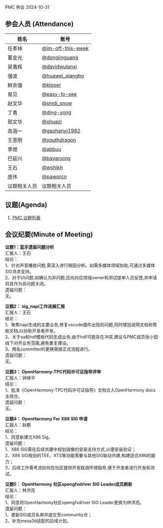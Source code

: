PMC 例会 2024-10-31

## 参会人员 (Attendance)

| 姓名     | 账号                                       |
| ------ | ---------------------------------------- |
| 任革林    | [@im-off-this-week](https://gitee.com/im-off-this-week) |
| 董金光    | [@dongjinguang](https://gitee.com/dongjinguang) |
| 吴勇辉    | [@davidwulanxi](https://gitee.com/davidwulanxi) |
| 强波 | [@huawei_qiangbo](https://gitee.com/huawei_qiangbo) |
| 鲜余强 | [@klooer](https://gitee.com/klooer) |
| 易见 | [@easy-to-see](https://gitee.com/easy-to-see) |
| 赵文华 | [@shidi_snow](https://gitee.com/shidi_snow) |
| 丁勇 | [@ding-yong](https://gitee.com/ding-yong) |
| 邢文华 | [@xhuazi](https://gitee.com/xhuazi)      |
| 高涵一 | [@gaohanyi1982](https://gitee.com/gaohanyi1982) |
| 王意明    | [@youthdragon](https://gitee.com/youthdragon) |
| 李煜 | [@abbuu](https://gitee.com/abbuu) |
| 巴延兴 | [@bayanxing](https://gitee.com/bayanxing) |
| 王石 | [@wshikh](https://gitee.com/wshikh) |
| 庞伟 | [@paworcn](https://gitee.com/paworcn) |
| 议题相关人员 | 议题相关人员 |

## 议题(Agenda)

1. [PMC 议题列表](https://docs.qingque.cn/s/home/eZQB8yRFQfEFeAxk_6JKZEE0q?identityId=1tbICPd8j3s)

## 会议纪要(Minute of Meeting)

**议题1：蓝牙遗留问题分析**  
汇报人：王石  
结论：  
1、针对声音播放问题,需深入进行根因分析。如需多媒体领域协助,可通过多媒体SIG寻求支持。  
2、对于UI问题,如确认为非问题,应向对应领域owner和测试提单人员反馈,并申请将其作为非问题关闭。  
遗留问题：  
无。  

**议题2： sig_napi工作进展汇报**  
汇报人：王石  
结论：  
1、聚焦napi生成的主要业务,修复vscode插件出现的问题,同时增加说明文档和帮助文档,以协助开发者开发。  
2、关于sa和hdf模板代码生成业务,由于hdf可能存在冲突,建议与PMC成员张小田线下对齐业务范围,避免重复建设。  
3、两名committer的更换需按正式流程进行。  
遗留问题：  
无。  

**议题3： OpenHarmony-TPC代码许可证指导评审**  
汇报人：钟禄平  
结论：  
1、批准《OpenHarmony-TPC代码许可证指导》文档合入OpenHarmony docs主线仓。  
遗留问题：  
无。  

**议题4： OpenHarmony For X86 SIG 申请**  
汇报人：赵鹏  
结论：  
1、同意新建立X86 Sig。  
遗留问题：  
1、X86 SIG需在后续共建中规划镜像的安装支持方式,以便安装验证；  
2、X86 SIG规划的TEE、XTS等功能需要与其他SIG联动共建,构建适合X86的能力；  
3、后续工作需考虑如何在社区提供开发联调环境指导,便于开发者进行开发和测试。  

**议题5： OpenHarmony 社区opengfxdriver SIG Leader成员刷新**  
汇报人：林洪亮  
结论：  
1、同意将OpenHarmony社区opengfxdriver SIG Leader更换为林洪亮。  
遗留问题：  
1、更新SIG成员名单并提交至communtiy仓；  
2、补充mesa3d适配的后续计划。  
